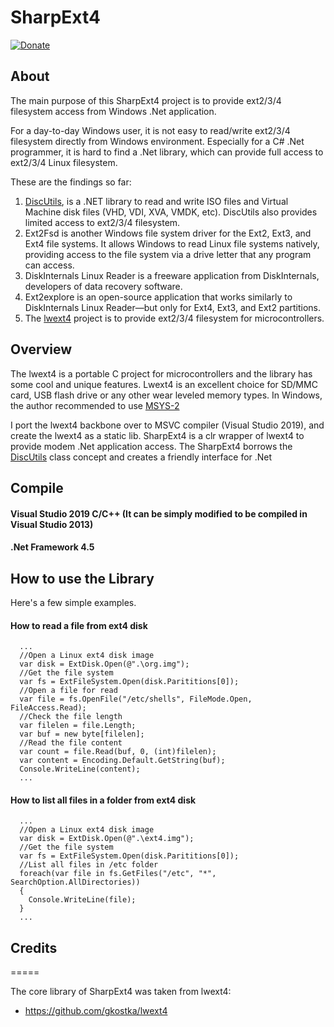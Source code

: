 # SharpExt4 
[![Donate](https://img.shields.io/badge/Donate-PayPal-green.svg)](https://www.paypal.com/donate?business=C2RXG8SGHT366)

## About

The main purpose of this SharpExt4 project is to provide ext2/3/4 filesystem access from Windows .Net application.

For a day-to-day Windows user, it is not easy to read/write ext2/3/4 filesystem directly from Windows environment. Especially for a C# .Net programmer, it is hard to find a .Net library, which can provide full access to ext2/3/4 Linux filesystem.

These are the findings so far:
1. [DiscUtils](https://github.com/DiscUtils/DiscUtils), is a .NET library to read and write ISO files and Virtual Machine disk files (VHD, VDI, XVA, VMDK, etc). DiscUtils also provides limited access to ext2/3/4 filesystem.
2. Ext2Fsd is another Windows file system driver for the Ext2, Ext3, and Ext4 file systems. It allows Windows to read Linux file systems natively, providing access to the file system via a drive letter that any program can access.
3. DiskInternals Linux Reader is a freeware application from DiskInternals, developers of data recovery software. 
4. Ext2explore is an open-source application that works similarly to DiskInternals Linux Reader—but only for Ext4, Ext3, and Ext2 partitions.
5. The [lwext4](https://github.com/gkostka/lwext4) project is to provide ext2/3/4 filesystem for microcontrollers.

## Overview

The lwext4 is a portable C project for microcontrollers and the library has some cool and unique features. Lwext4 is an excellent choice for SD/MMC card, USB flash drive or any other wear leveled memory types. In Windows, the author recommended to use [MSYS-2](https://sourceforge.net/projects/msys2/)

I port the lwext4 backbone over to MSVC compiler (Visual Studio 2019), and create the lwext4 as a static lib.
SharpExt4 is a clr wrapper of lwext4 to provide modem .Net application access. The SharpExt4 borrows the [DiscUtils](https://github.com/DiscUtils/DiscUtils) class concept and creates a friendly interface for .Net

## Compile
#### Visual Studio 2019 C/C++ (It can be simply modified to be compiled in Visual Studio 2013)
#### .Net Framework 4.5

## How to use the Library
Here's a few simple examples.
#### How to read a file from ext4 disk
```
  ...
  //Open a Linux ext4 disk image
  var disk = ExtDisk.Open(@".\org.img");
  //Get the file system
  var fs = ExtFileSystem.Open(disk.Parititions[0]);
  //Open a file for read
  var file = fs.OpenFile("/etc/shells", FileMode.Open, FileAccess.Read);
  //Check the file length
  var filelen = file.Length;
  var buf = new byte[filelen];
  //Read the file content
  var count = file.Read(buf, 0, (int)filelen);
  var content = Encoding.Default.GetString(buf);
  Console.WriteLine(content);
  ...
```

#### How to list all files in a folder from ext4 disk
```
  ...
  //Open a Linux ext4 disk image
  var disk = ExtDisk.Open(@".\ext4.img");
  //Get the file system
  var fs = ExtFileSystem.Open(disk.Parititions[0]);
  //List all files in /etc folder
  foreach(var file in fs.GetFiles("/etc", "*", SearchOption.AllDirectories))
  {
    Console.WriteLine(file);
  }
  ...
```

## Credits
=====

The core library of SharpExt4 was taken from lwext4:
* https://github.com/gkostka/lwext4
